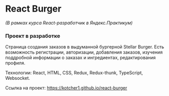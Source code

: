 # React Burger

*(В рамках курса React-разработчик в Яндекс.Практикум)*

### Проект в разработке

Страница создания заказов в выдуманной бургерной Stellar Burger. Есть возможность регистрации, авторизации, добавления заказов, изучения поддробной информации о заказах и ингредиентах, редактирования профиля.

Технологии: React, HTML, CSS, Redux, Redux-thunk, TypeScript, Websocket.

Ссылка на проект: https://kotcher1.github.io/react-burger
